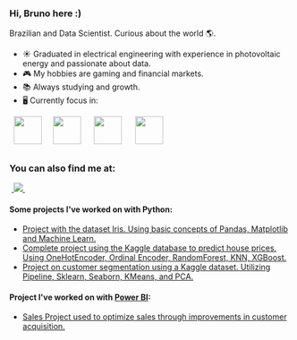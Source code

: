### Hi, Bruno here :)
Brazilian and Data Scientist. Curious about the world 🌎.
- ☀ Graduated in electrical engineering with experience in photovoltaic energy and passionate about data.
- 🎮 My hobbies are gaming and financial markets.
- 📚 Always studying and growth.
- 🖥️ Currently focus in:
<div style="display: inline">
  &nbsp;&nbsp;<img width='50' height='50' src="https://cdn.jsdelivr.net/gh/devicons/devicon/icons/python/python-original.svg" />&nbsp;&nbsp;
  &nbsp;&nbsp;<img width='50' height='50' src="https://cdn.jsdelivr.net/gh/devicons/devicon/icons/r/r-original.svg" />&nbsp;&nbsp;&nbsp;
  &nbsp;&nbsp;<img width='50' height='50' src="https://img.icons8.com/?size=512&id=qYfwpsRXEcpc&format=png" />&nbsp;&nbsp;&nbsp;
  &nbsp;&nbsp;<img width='50' height='50' src="https://img.icons8.com/?size=512&id=50051&format=png" />&nbsp;&nbsp;&nbsp;

##

### You can also find me at:
&nbsp;<a href="https://www.linkedin.com/in/brunofcb/">
  <img src="https://img.shields.io/badge/linkedin-%230077B5.svg?style=for-the-badge&logo=linkedin&logoColor=white">
</a>&nbsp;


#### Some projects I've worked on with Python:
- <a href="https://github.com/BrunoFelipeCB/Dataset-iris/tree/main">
    Project with the dataset Iris. Using basic concepts of Pandas, Matplotlib and Machine Learn.
  </a>
- <a href="https://github.com/BrunoFelipeCB/House-Prices/tree/main">
    Complete project using the Kaggle database to predict house prices. Using OneHotEncoder, Ordinal Encoder, RandomForest, KNN, XGBoost.
  </a>
- <a href="https://github.com/BrunoFelipeCB/Customer-Segmentation-Supermarket">
    Project on customer segmentation using a Kaggle dataset. Utilizing Pipeline, Sklearn, Seaborn, KMeans, and PCA.
  </a>

#### Project I've worked on with [Power BI](https://github.com/BrunoFelipeCB/Power-BI?tab=readme-ov-file):
- <a href="https://github.com/BrunoFelipeCB/Power-BI/tree/main/Leads%20Dashboard">
    Sales Project used to optimize sales through improvements in customer acquisition.
  </a>
  
